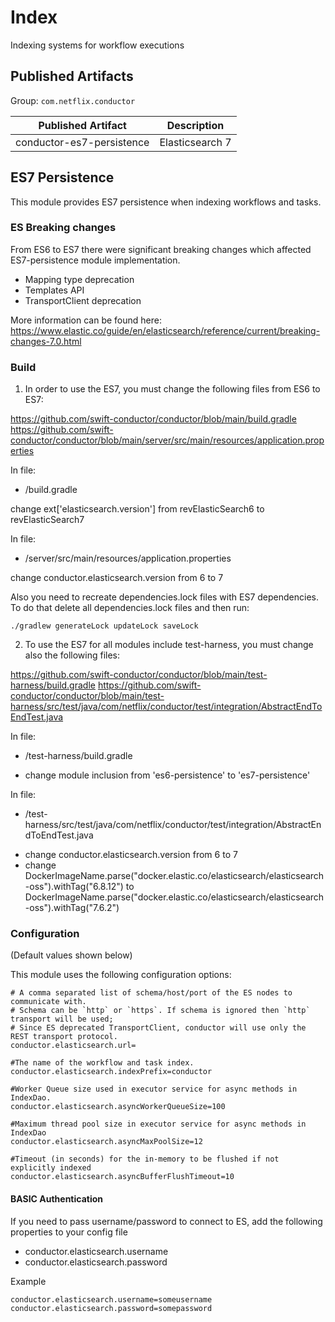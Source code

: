 # Index
Indexing systems for workflow executions

## Published Artifacts

Group: `com.netflix.conductor`

| Published Artifact | Description |
| ----------- | ----------- | 
| conductor-es7-persistence | Elasticsearch 7 |

## ES7 Persistence

This module provides ES7 persistence when indexing workflows and tasks.

### ES Breaking changes

From ES6 to ES7 there were significant breaking changes which affected ES7-persistence module implementation.
* Mapping type deprecation
* Templates API
* TransportClient deprecation

More information can be found here: https://www.elastic.co/guide/en/elasticsearch/reference/current/breaking-changes-7.0.html


### Build

1. In order to use the ES7, you must change the following files from ES6 to ES7:

https://github.com/swift-conductor/conductor/blob/main/build.gradle
https://github.com/swift-conductor/conductor/blob/main/server/src/main/resources/application.properties

In file:

- /build.gradle

change ext['elasticsearch.version'] from revElasticSearch6 to revElasticSearch7


In file:

- /server/src/main/resources/application.properties

change conductor.elasticsearch.version from 6 to 7

Also you need to recreate dependencies.lock files with ES7 dependencies. To do that delete all dependencies.lock files and then run:

```
./gradlew generateLock updateLock saveLock
```


2. To use the ES7 for all modules include test-harness, you must change also the following files:

https://github.com/swift-conductor/conductor/blob/main/test-harness/build.gradle
https://github.com/swift-conductor/conductor/blob/main/test-harness/src/test/java/com/netflix/conductor/test/integration/AbstractEndToEndTest.java

In file:

- /test-harness/build.gradle

* change module inclusion from 'es6-persistence' to 'es7-persistence'

In file:

- /test-harness/src/test/java/com/netflix/conductor/test/integration/AbstractEndToEndTest.java

* change conductor.elasticsearch.version from 6 to 7
* change DockerImageName.parse("docker.elastic.co/elasticsearch/elasticsearch-oss").withTag("6.8.12") to DockerImageName.parse("docker.elastic.co/elasticsearch/elasticsearch-oss").withTag("7.6.2")


### Configuration
(Default values shown below)

This module uses the following configuration options:
```properties
# A comma separated list of schema/host/port of the ES nodes to communicate with.
# Schema can be `http` or `https`. If schema is ignored then `http` transport will be used;
# Since ES deprecated TransportClient, conductor will use only the  REST transport protocol.
conductor.elasticsearch.url=

#The name of the workflow and task index. 
conductor.elasticsearch.indexPrefix=conductor

#Worker Queue size used in executor service for async methods in IndexDao.
conductor.elasticsearch.asyncWorkerQueueSize=100

#Maximum thread pool size in executor service for async methods in IndexDao
conductor.elasticsearch.asyncMaxPoolSize=12

#Timeout (in seconds) for the in-memory to be flushed if not explicitly indexed
conductor.elasticsearch.asyncBufferFlushTimeout=10
```

#### BASIC Authentication
If you need to pass username/password to connect to ES, add the following properties to your config file
* conductor.elasticsearch.username
* conductor.elasticsearch.password

Example
```
conductor.elasticsearch.username=someusername
conductor.elasticsearch.password=somepassword
```
